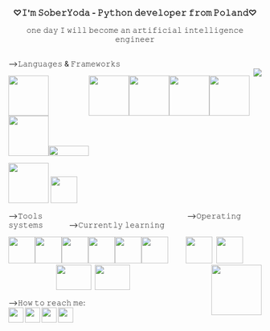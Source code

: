 <h3 align = 'center'>♡𝙸'𝚖 𝚂𝚘𝚋𝚎𝚛𝚈𝚘𝚍𝚊 - 𝙿𝚢𝚝𝚑𝚘𝚗 𝚍𝚎𝚟𝚎𝚕𝚘𝚙𝚎𝚛 𝚏𝚛𝚘𝚖 𝙿𝚘𝚕𝚊𝚗𝚍♡</h3> 
<p align="center">𝚘𝚗𝚎 𝚍𝚊𝚢 𝙸 𝚠𝚒𝚕𝚕 𝚋𝚎𝚌𝚘𝚖𝚎 𝚊𝚗 𝚊𝚛𝚝𝚒𝚏𝚒𝚌𝚒𝚊𝚕 𝚒𝚗𝚝𝚎𝚕𝚕𝚒𝚐𝚎𝚗𝚌𝚎 𝚎𝚗𝚐𝚒𝚗𝚎𝚎𝚛</p><br>
-->𝙻𝚊𝚗𝚐𝚞𝚊𝚐𝚎𝚜 & 𝙵𝚛𝚊𝚖𝚎𝚠𝚘𝚛𝚔𝚜<br><img align="right" src="https://github-readme-stats.vercel.app/api?username=soberyoda&hide=html,scss,stylus,blade,jupyter%20notebook,python,css,shell,batchfile,dockerfile,typescript&theme=dracula&show_icons=true">
<p align="left">
<img src="https://i.giphy.com/media/LMt9638dO8dftAjtco/200.webp" width="80"><img src="https://optimise2.assets-servd.host/voracious-blesbok/production/Blog/pandas-logo-2-1024x500.png?w=1024&auto=compress%2Cformat&fit=crop&dm=1642625336&s=df3c520738a678c897af662476593493" width="80" height='15'><img src="https://matplotlib.org/stable/_images/sphx_glr_logos2_003.png" width="80"><img src="https://networkx.org/_static/networkx_logo.svg" width="80"><img src="https://upload.wikimedia.org/wikipedia/commons/thumb/1/1a/NumPy_logo.svg/1280px-NumPy_logo.svg.png" width = "80"><img src ="https://i2.wp.com/softwareengineeringdaily.com/wp-content/uploads/2016/09/scikit-learn-logo.png?fit=566%2C202&ssl=1" width = "80"><br><img src="https://www.pygame.org/docs/_images/pygame_lofi.png" width = "80"><img src ="https://i.morioh.com/2020/04/23/49d98b5f5e3b.jpg" width = "80" height = "20">
</p>
<p align = "left">
 <img src="https://camo.githubusercontent.com/ee00ddfd018f5bf50d3cdc6be150f9826ac2cbce04358962c6d2852c2f938f04/68747470733a2f2f696d672e736869656c64732e696f2f62616467652f432532422532422d3030353939433f7374796c653d666c6174266c6f676f3d63253242253242266c6f676f436f6c6f723d7768697465" width="80">
  <img src="https://camo.githubusercontent.com/499d407639e4713118b96a833d19dcab6aca54df2616eac45cb01beeb77f7d8a/68747470733a2f2f696d672e736869656c64732e696f2f62616467652f432d3030353939433f7374796c653d666c6174266c6f676f3d63266c6f676f436f6c6f723d7768697465" width="53">
 </p>
-->𝚃𝚘𝚘𝚕𝚜&nbsp;&nbsp;&nbsp;&nbsp;&nbsp;&nbsp;&nbsp;&nbsp;&nbsp;&nbsp;&nbsp;&nbsp;&nbsp;&nbsp;&nbsp;&nbsp;&nbsp;&nbsp;&nbsp;&nbsp;&nbsp;&nbsp;&nbsp;&nbsp;&nbsp;&nbsp;&nbsp;&nbsp;&nbsp;&nbsp;&nbsp;&nbsp;&nbsp;&nbsp;&nbsp;&nbsp;&nbsp;&nbsp;&nbsp;&nbsp;&nbsp;&nbsp;&nbsp;&nbsp;&nbsp;&nbsp;&nbsp;&nbsp;&nbsp;&nbsp;&nbsp;&nbsp;&nbsp;&nbsp;&nbsp;&nbsp;&nbsp;&nbsp;&nbsp;&nbsp;&nbsp;&nbsp;&nbsp;&nbsp;&nbsp;&nbsp;&nbsp;&nbsp;&nbsp;&nbsp;&nbsp;&nbsp;&nbsp;-->𝙾𝚙𝚎𝚛𝚊𝚝𝚒𝚗𝚐 𝚜𝚢𝚜𝚝𝚎𝚖𝚜 &nbsp;&nbsp;&nbsp;&nbsp;&nbsp;&nbsp;&nbsp;&nbsp;&nbsp;&nbsp;&nbsp;&nbsp;-->𝙲𝚞𝚛𝚛𝚎𝚗𝚝𝚕𝚢 𝚕𝚎𝚊𝚛𝚗𝚒𝚗𝚐
<p align = "left">
 <img src="https://camo.githubusercontent.com/23342886d4085076eb04be1e6a2459e3dfad4673c6ad894b6b79fad78bd6fb09/68747470733a2f2f696d672e69636f6e73382e636f6d2f636f6c6f722f3134342f6769746c61622e706e67" width="53"><img src="https://camo.githubusercontent.com/9828405d07f3923718b745dca469332cdb6a4fd5ffefbb3783d956fdee132f81/68747470733a2f2f696d672e69636f6e73382e636f6d2f636f6c6f722f3134342f6769742e706e67" width="53"><img src="https://camo.githubusercontent.com/2d9e40f10acfa36511627e3fcea027eb5df51accee3ec450d0d2df35d5a950f4/68747470733a2f2f696d672e69636f6e73382e636f6d2f636f6c6f722f3134342f76697375616c2d73747564696f2d2d76322e706e67" width="53"><img src="https://camo.githubusercontent.com/5fa137d222dde7b69acd22c6572a065ce3656e6ffa1f5e88c1b5c7a935af3cc6/68747470733a2f2f63646e2e6a7364656c6976722e6e65742f67682f64657669636f6e732f64657669636f6e2f69636f6e732f7673636f64652f7673636f64652d6f726967696e616c2e737667" width="53"><img src="https://camo.githubusercontent.com/a9f6c084012d3f98ae4f34c9ca1c93d989a6b0718a6a7a0077fc741266dea54b/68747470733a2f2f696d672e757877696e672e636f6d2f77702d636f6e74656e742f7468656d65732f757877696e672f646f776e6c6f61642f6272616e64732d736f6369616c2d6d656469612f7079636861726d2d69636f6e2e737667" width = "53"><img src="https://camo.githubusercontent.com/37c9be9da7bba0c51b352e2688ef6c6b5dda70b2a310e95726a543694433b2e1/68747470733a2f2f63646e2e69636f6e2d69636f6e732e636f6d2f69636f6e73322f313338312f504e472f3531322f636c696f6e5f39343132382e706e67" width ="53">&nbsp;&nbsp;&nbsp;&nbsp;&nbsp;&nbsp;&nbsp;&nbsp;
<img src="https://camo.githubusercontent.com/8ed60e7ea0bb2a594ddc22783bb6dd6e7ad239f3460b50d34e5a5e2ac2ddf94d/68747470733a2f2f696d672e69636f6e73382e636f6d2f3f73697a653d3230302669643d313738343226666f726d61743d706e67" width = "53">&nbsp;&nbsp;<img src="https://camo.githubusercontent.com/2aba9d44166975b925b2e448b1bdee9c6d2f8a67332b46de57bfa5cf1015cdd7/68747470733a2f2f696d672e69636f6e73382e636f6d2f636f6c6f722f3134342f77696e646f77732d31302e706e67" width="53">&nbsp;&nbsp;&nbsp;&nbsp;&nbsp;&nbsp;&nbsp;&nbsp;&nbsp;&nbsp;&nbsp;&nbsp;&nbsp;&nbsp;&nbsp;&nbsp;&nbsp;&nbsp;&nbsp;&nbsp;&nbsp;&nbsp;&nbsp;
<img src="https://www.pythonguis.com/images/libraries/pyside6.jpg" width="70" height = "50">&nbsp;&nbsp;<img src="https://static.djangoproject.com/img/logos/django-logo-negative.1d528e2cb5fb.png" width="70" height="50"><img align = 'right' src = "https://media.tenor.com/0OhWk4p9qO4AAAAj/beso-joda.gif" width = "100"> 
</p>

-->𝙷𝚘𝚠 𝚝𝚘 𝚛𝚎𝚊𝚌𝚑 𝚖𝚎:<br>
<a href="mailto:aga.m.marczyk@gmail.com">
<img align='left' src='https://media.tenor.com/9_X3DEtd-xoAAAAj/gmail.gif&nbsp' width='30' height="30">
</a>
<a href="https://www.linkedin.com/in/agata-marczyk-a007b5163/">
<img align='left' src='https://media.tenor.com/mSziQlLUwQQAAAAi/linkin-logo.gif&nbsp' width='30'>
</a> 
<a href="https://www.instagram.com/drunk__yoda/">
<img align='left' src='https://media.tenor.com/6t5nIh_AYT4AAAAj/instagram.gif&nbsp' width='30'>
</a> 
<a href="https://www.facebook.com/profile.php?id=100009502295504">
<img align='left' src='https://media.tenor.com/ugmd2XPyD-sAAAAi/facebook-meta.gif&nbsp' width='30'>
</a> 

<!-- 

<p>



<br>
<h1 align="center">𝕙𝕚, 𝕀'𝕞 𝕤𝕠𝕓𝕖𝕣𝕪𝕠𝕕𝕒</h1>
<br> 
<p align="center">










<!-- <p align="left">
<img align='left' src='https://media.tenor.com/z2twIoYKRwgAAAAi/baby-yoda.gif' width='120'>
</p>
<br> -->


